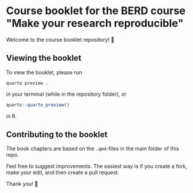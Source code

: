 # Course booklet for the BERD course "Make your research reproducible"

Welcome to the course booklet repository! :wave:

## Viewing the booklet
To view the booklet, please run

```
quarto preview .
```

in your terminal (while in the repository folder), or

```r
quarto::quarto_preview()
```

in R.

## Contributing to the booklet

The book chapters are based on the `.qmd`-files in the main folder of this repo.

Feel free to suggest improvements. The easiest way is if you create a fork, make your edit, and then create a pull request. 

Thank you! :clap:
